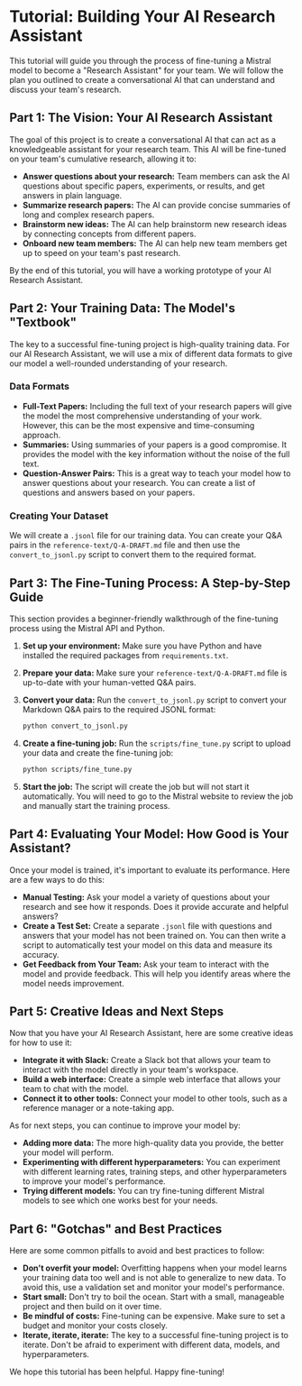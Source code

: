# Tutorial: Building Your AI Research Assistant

This tutorial will guide you through the process of fine-tuning a Mistral model to become a "Research Assistant" for your team. We will follow the plan you outlined to create a conversational AI that can understand and discuss your team's research.

## Part 1: The Vision: Your AI Research Assistant

The goal of this project is to create a conversational AI that can act as a knowledgeable assistant for your research team. This AI will be fine-tuned on your team's cumulative research, allowing it to:

*   **Answer questions about your research:** Team members can ask the AI questions about specific papers, experiments, or results, and get answers in plain language.
*   **Summarize research papers:** The AI can provide concise summaries of long and complex research papers.
*   **Brainstorm new ideas:** The AI can help brainstorm new research ideas by connecting concepts from different papers.
*   **Onboard new team members:** The AI can help new team members get up to speed on your team's past research.

By the end of this tutorial, you will have a working prototype of your AI Research Assistant.

## Part 2: Your Training Data: The Model's "Textbook"

The key to a successful fine-tuning project is high-quality training data. For our AI Research Assistant, we will use a mix of different data formats to give our model a well-rounded understanding of your research.

### Data Formats

*   **Full-Text Papers:** Including the full text of your research papers will give the model the most comprehensive understanding of your work. However, this can be the most expensive and time-consuming approach.
*   **Summaries:** Using summaries of your papers is a good compromise. It provides the model with the key information without the noise of the full text.
*   **Question-Answer Pairs:** This is a great way to teach your model how to answer questions about your research. You can create a list of questions and answers based on your papers.

### Creating Your Dataset

We will create a `.jsonl` file for our training data. You can create your Q&A pairs in the `reference-text/Q-A-DRAFT.md` file and then use the `convert_to_jsonl.py` script to convert them to the required format.

## Part 3: The Fine-Tuning Process: A Step-by-Step Guide

This section provides a beginner-friendly walkthrough of the fine-tuning process using the Mistral API and Python.

1.  **Set up your environment:** Make sure you have Python and have installed the required packages from `requirements.txt`.
2.  **Prepare your data:** Make sure your `reference-text/Q-A-DRAFT.md` file is up-to-date with your human-vetted Q&A pairs.
3.  **Convert your data:** Run the `convert_to_jsonl.py` script to convert your Markdown Q&A pairs to the required JSONL format:

    ```bash
    python convert_to_jsonl.py
    ```

4.  **Create a fine-tuning job:** Run the `scripts/fine_tune.py` script to upload your data and create the fine-tuning job:

    ```bash
    python scripts/fine_tune.py
    ```

5.  **Start the job:** The script will create the job but will not start it automatically. You will need to go to the Mistral website to review the job and manually start the training process.

## Part 4: Evaluating Your Model: How Good is Your Assistant?

Once your model is trained, it's important to evaluate its performance. Here are a few ways to do this:

*   **Manual Testing:** Ask your model a variety of questions about your research and see how it responds. Does it provide accurate and helpful answers?
*   **Create a Test Set:** Create a separate `.jsonl` file with questions and answers that your model has not been trained on. You can then write a script to automatically test your model on this data and measure its accuracy.
*   **Get Feedback from Your Team:** Ask your team to interact with the model and provide feedback. This will help you identify areas where the model needs improvement.

## Part 5: Creative Ideas and Next Steps

Now that you have your AI Research Assistant, here are some creative ideas for how to use it:

*   **Integrate it with Slack:** Create a Slack bot that allows your team to interact with the model directly in your team's workspace.
*   **Build a web interface:** Create a simple web interface that allows your team to chat with the model.
*   **Connect it to other tools:** Connect your model to other tools, such as a reference manager or a note-taking app.

As for next steps, you can continue to improve your model by:

*   **Adding more data:** The more high-quality data you provide, the better your model will perform.
*   **Experimenting with different hyperparameters:** You can experiment with different learning rates, training steps, and other hyperparameters to improve your model's performance.
*   **Trying different models:** You can try fine-tuning different Mistral models to see which one works best for your needs.

## Part 6: "Gotchas" and Best Practices

Here are some common pitfalls to avoid and best practices to follow:

*   **Don't overfit your model:** Overfitting happens when your model learns your training data too well and is not able to generalize to new data. To avoid this, use a validation set and monitor your model's performance.
*   **Start small:** Don't try to boil the ocean. Start with a small, manageable project and then build on it over time.
*   **Be mindful of costs:** Fine-tuning can be expensive. Make sure to set a budget and monitor your costs closely.
*   **Iterate, iterate, iterate:** The key to a successful fine-tuning project is to iterate. Don't be afraid to experiment with different data, models, and hyperparameters.

We hope this tutorial has been helpful. Happy fine-tuning!
